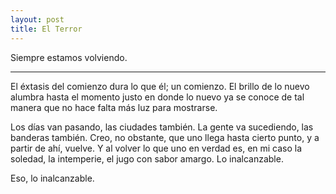 ```yaml
---
layout: post
title: El Terror
---
```


Siempre estamos volviendo.

-----

El éxtasis del comienzo dura lo que él; un comienzo. El brillo de lo nuevo alumbra hasta el momento justo en donde lo nuevo ya se conoce de tal manera que no hace falta más luz para mostrarse.  

Los días van pasando, las ciudades también. La gente va sucediendo, las banderas también. Creo, no obstante, que uno llega hasta cierto punto, y a partir de ahí, vuelve. Y al volver lo que uno en verdad es, en mi caso la soledad, la intemperie, el jugo con sabor amargo. Lo inalcanzable.  

Eso, lo inalcanzable. 



